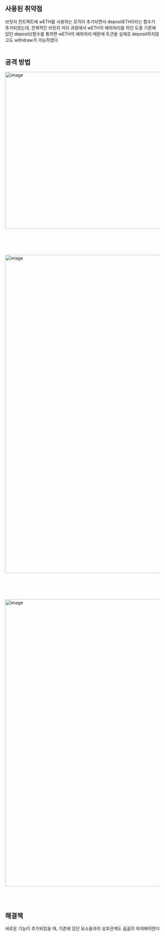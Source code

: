 ## 사용된 취약점
브릿지 컨트랙트에 wETH를 사용하는 로직이 추가되면서 depositETH()라는 함수가 추가되었는데,
전체적인 브릿지 처리 과정에서 wETH의 예외처리를 하던 도중
기존에 있던 deposit()함수를 통하면 wETH의 예외처리 때문에 토큰을 실제로 deposit하지않고도 withdraw가 가능하였다
<br/><br/>
## 공격 방법
<img width="511" alt="image" src="https://github.com/dik654/Bridge_hacks/assets/33992354/24a9f8f6-9564-430d-9a64-21dcf1dd3cf1">
<br/><br/><br/><br/><br/><br/>
<img width="1037" alt="image" src="https://github.com/dik654/Bridge_hacks/assets/33992354/2db31740-ab4c-4c6e-a93b-c0d937826998">
<br/><br/><br/><br/><br/><br/>
<img width="934" alt="image" src="https://github.com/dik654/Bridge_hacks/assets/33992354/48f83fc5-aa4c-4fcb-93d2-e8fa49afad99">
<br/><br/><br/><br/>

## 해결책
새로운 기능이 추가되었을 때, 기존에 있던 요소들과의 상호관계도 꼼꼼히 따져봐야한다

